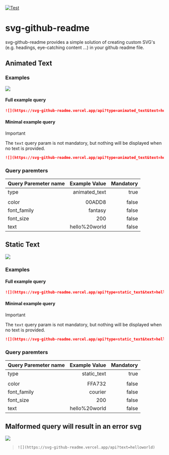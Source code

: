 [![Test](https://github.com/lmllrjr/svg-github-readme/actions/workflows/test.yaml/badge.svg)](https://github.com/lmllrjr/svg-github-readme/actions/workflows/test.yaml)

# svg-github-readme

svg-github-readme provides a simple solution of creating custom SVG's (e.g. headings, eye-catching content ...) in your github readme file.

## Animated Text
### Examples
![](https://svg-github-readme.vercel.app/api?type=animated_text&text=%23%23%20Animated%20Text&color=7ED7C1&font_size=50&font_family=Open%20Sans)

#### Full example query
```markdown
![](https://svg-github-readme.vercel.app/api?type=animated_text&text=helloworld&color=161A30&font_size=100&font_family=Arial)
```

#### Minimal example query
> [!IMPORTANT]
> The `text` query param is not mandatory, but nothing will be displayed when no text is provided.

```markdown
![](https://svg-github-readme.vercel.app/api?type=animated_text&text=helloworld)
```

### Query paremters
| Query Paremeter name | Example Value | Mandatory |
|----------------------|--------------:|----------:|
| type                 | animated_text | true      |
|                      |               |           |
| color                |        00ADD8 | false     |
| font_family          |       fantasy | false     |
| font_size            |           200 | false     |
| text                 | hello%20world | false     |

## Static Text
![](https://svg-github-readme.vercel.app/api?type=static_text&text=%23%23%20Static%20Text&color=FFA732&font_size=25&font_family=Open%20Sans)
### Examples
#### Full example query
```markdown
![](https://svg-github-readme.vercel.app/api?type=static_text&text=helloworld&color=FFA732&font_size=100&font_family=Courier)
```

#### Minimal example query
> [!IMPORTANT]
> The `text` query param is not mandatory, but nothing will be displayed when no text is provided.

```markdown
![](https://svg-github-readme.vercel.app/api?type=static_text&text=helloworld)
```

### Query paremters
| Query Paremeter name | Example Value | Mandatory |
|----------------------|--------------:|----------:|
| type                 | static_text   | true      |
|                      |               |           |
| color                |        FFA732 | false     |
| font_family          |       courier | false     |
| font_size            |           200 | false     |
| text                 | hello%20world | false     |

## Malformed query will result in an error svg
![](https://svg-github-readme.vercel.app/api?text=helloworld)

> `![](https://svg-github-readme.vercel.app/api?text=helloworld)`

